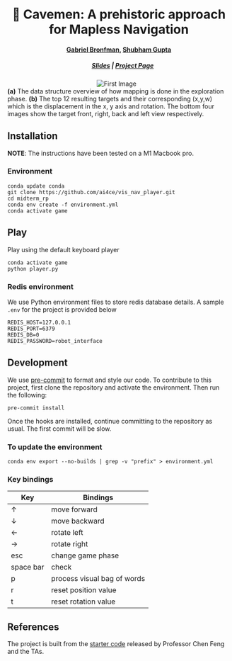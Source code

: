 <p align="center">

  <h1 align="center">🗿 Cavemen: A prehistoric approach for Mapless Navigation</h1>

  <h4 align="center"><a href="https://github.com/gabriel-bronfman">Gabriel Bronfman</a>, <a href="https://github.com/iamshubhamgupto">Shubham Gupta</a></h4>

  <h5 align="center">&emsp; <a href="https://docs.google.com/presentation/d/1VS014bRyqm4rN3s_tJweIRwDdKjDeuX9mA59doqHDfc/edit?usp=sharing"> Slides</a> | <a href=""> <a href="https://gabriel-bronfman.github.io/cavemen/">Project Page</a></h5>

  <!-- Images container -->
  <div style="align-items: center;">
    <div style="display: flex; justify-content: center;">
        <!-- First image with title -->
        <div style="margin-right: 10px;">
        <img src="./assets/gif/teaser.gif" alt="First Image" style="width: auto; height: auto;"/>
        </div>
    </div>
    <b>(a)</b> The data structure overview of how mapping is done in the exploration phase. <b>(b)</b> The top 12 resulting targets and their corresponding (x,y,w) which is the displacement in the x, y axis and rotation. The bottom four images show the target front, right, back and left view respectively.
</div>
</p>

## Installation
**NOTE**: The instructions have been tested on a M1 Macbook pro.

### Environment
```commandline
conda update conda
git clone https://github.com/ai4ce/vis_nav_player.git
cd midterm_rp
conda env create -f environment.yml
conda activate game
```

## Play
Play using the default keyboard player
```commandline
conda activate game
python player.py
```
### Redis environment
We use Python environment files to store redis database details. A sample `.env` for the project is provided below
```
REDIS_HOST=127.0.0.1
REDIS_PORT=6379
REDIS_DB=0
REDIS_PASSWORD=robot_interface
```

## Development
We use [pre-commit](https://pre-commit.com/index.html) to format and style our code. To contribute to this project, first clone the repository and activate the environment. Then run the following:
```
pre-commit install
```
Once the hooks are installed, continue committing to the repository as usual. The first commit will be slow.

### To update the environment
```
conda env export --no-builds | grep -v "prefix" > environment.yml
```


### Key bindings
| <b> Key </b>    | <b> Bindings </b>                               |
| -------------           | -------------                                     |
| ↑                | move forward             |
| ↓             | move backward           |
| ←                   | rotate left              |
| →                | rotate right          |
| esc          | change game phase  |
| space bar        | check         |
| p  | process visual bag of words |
| r  | reset position value |
| t  | reset rotation value |

## References
The project is built from the [starter code](https://github.com/ai4ce/vis_nav_player) released by Professor Chen Feng and the TAs.
